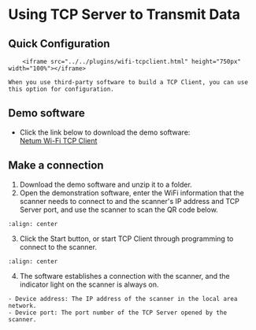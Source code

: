 # Using TCP Server to Transmit Data

## Quick Configuration
```{raw} html
    <iframe src="../../plugins/wifi-tcpclient.html" height="750px" width="100%"></iframe>

```
```{note}
When you use third-party software to build a TCP Client, you can use this option for configuration.
```


## Demo software
- Click the link below to download the demo software:  
[Netum Wi-Fi TCP Client](https://pan.gzxlscan.cn/s/uli95v)

## Make a connection
1. Download the demo software and unzip it to a folder.
2. Open the demonstration software, enter the WiFi information that the scanner needs to connect to and the scanner's IP address and TCP Server port, and use the scanner to scan the QR code below.
```{figure} ../../media/wifi-tcpclient1.png
:align: center
```
3. Click the Start button, or start TCP Client through programming to connect to the scanner.
```{figure} ../../media/wifi-tcpclient2.png
:align: center
```
4. The software establishes a connection with the scanner, and the indicator light on the scanner is always on.

```{note}
- Device address: The IP address of the scanner in the local area network.
- Device port: The port number of the TCP Server opened by the scanner.
```
